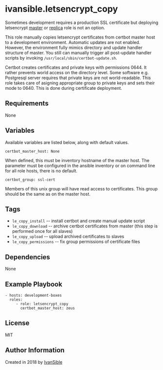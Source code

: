 # ivansible.letsencrypt_copy

Sometimes development requires a production SSL certificate but deploying
letsencrypt [master](https://github.com/ivansible/letsencrypt-master)
or [replica](https://github.com/ivansible/letsencrypt-replica) role
is not an option.

This role manually copies letsencrypt certificates from certbot master host
to a development environment. Automatic updates are not enabled. However,
the environment fully mimics directory and update handler structure of master.
You still can manually trigger all post-update handler scripts by invoking
`/usr/local/sbin/certbot-update.sh`.

Certbot creates certificates and private keys with permissions 0644.
It rather prevents world access on the directory level.
Some software e.g. Postgresql server requires that private keys are not world-readable.
This role takes care of asigning appropriate group to private keys
and sets their mode to 0640. This is done during certificate deployment.


## Requirements

None


## Variables

Available variables are listed below, along with default values.

    certbot_master_host: None
When defined, this must be inventory hostname of the master host.
The parameter must be configured in the ansible inventory or on command
line for all role hosts, there is no default.

    certbot_group: ssl-cert
Members of this unix group will have read access to certificates.
This group should be the same as on the master host.


## Tags

- `le_copy_install` -- install certbot and create manual update script
- `le_copy_download` -- archive certbot certificates from master
                        (this step is performed once for all slaves)
- `le_copy_upload` -- upload archived certificates to slaves
- `le_copy_permissions` -- fix group permissions of certificate files


## Dependencies

None


## Example Playbook

    - hosts: development-boxes
      roles:
         - role: letsencrypt_copy
           certbot_master_host: zeus


## License

MIT

## Author Information

Created in 2018 by [IvanSible](https://github.com/ivansible)

